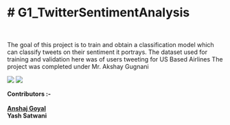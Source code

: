 <strong><h1># G1_TwitterSentimentAnalysis</h1></strong><br>

The goal of this project is to train and obtain a classification model which can classify tweets on their sentiment it portrays.
The dataset used for training and validation here was of users tweeting for US Based Airlines
The project was completed under Mr. Akshay Gugnani 

![](frontend.png)
![](frontend1.png)

<strong>Contributors :-</strong><br><br>
<strong><a href = "https://www.linkedin.com/in/anshaj-g-0588b0122/">Anshaj Goyal</a></strong><br>
<strong>Yash Satwani</strong>
